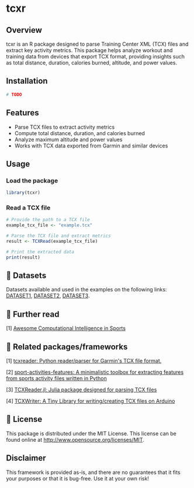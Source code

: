# tcxr

## Overview

tcxr is an R package designed to parse Training Center XML (TCX) files and extract key activity metrics. This package helps analyze workout and training data from devices that export TCX format, providing insights such as total distance, duration, calories burned, altitude, and power values.

## Installation

```r
# TODO
```

## Features

- Parse TCX files to extract activity metrics
- Compute total distance, duration, and calories burned
- Analyze maximum altitude and power values
- Works with TCX data exported from Garmin and similar devices

## Usage

### Load the package

```r
library(tcxr)
```

### Read a TCX file

```r
# Provide the path to a TCX file
example_tcx_file <- "example.tcx"

# Parse the TCX file and extract metrics
result <- TCXRead(example_tcx_file)

# Print the extracted data
print(result)
```
## 💾 Datasets

Datasets available and used in the examples on the following links: [DATASET1](http://iztok-jr-fister.eu/static/publications/Sport5.zip), [DATASET2](http://iztok-jr-fister.eu/static/css/datasets/Sport.zip), [DATASET3](https://github.com/firefly-cpp/tcx-test-files).

## 📖 Further read

[1] [Awesome Computational Intelligence in Sports](https://github.com/firefly-cpp/awesome-computational-intelligence-in-sports)

## 🔗 Related packages/frameworks

[1] [tcxreader: Python reader/parser for Garmin's TCX file format.](https://github.com/alenrajsp/tcxreader)

[2] [sport-activities-features: A minimalistic toolbox for extracting features from sports activity files written in Python](https://github.com/firefly-cpp/sport-activities-features)

[3] [TCXReader.jl: Julia package designed for parsing TCX files](https://github.com/firefly-cpp/TCXReader.jl)

[4] [TCXWriter: A Tiny Library for writing/creating TCX files on Arduino](https://github.com/firefly-cpp/tcxwriter)

## 🔑 License

This package is distributed under the MIT License. This license can be found online at <http://www.opensource.org/licenses/MIT>.

## Disclaimer

This framework is provided as-is, and there are no guarantees that it fits your purposes or that it is bug-free. Use it at your own risk!
